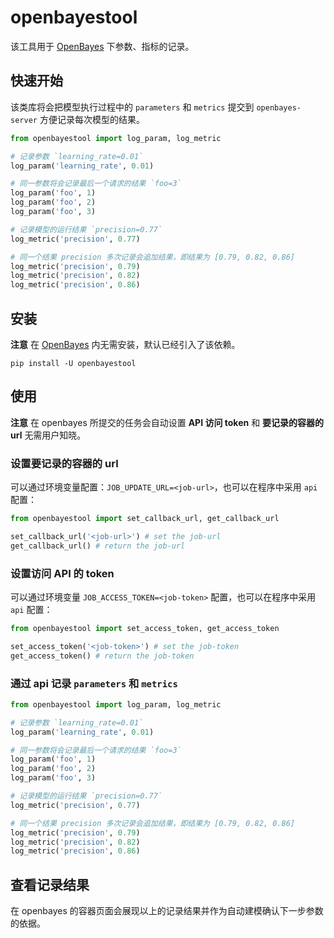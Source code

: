 # openbayestool

该工具用于 [OpenBayes](https://openbayes.com) 下参数、指标的记录。

## 快速开始

该类库将会把模型执行过程中的 `parameters` 和 `metrics` 提交到 `openbayes-server` 方便记录每次模型的结果。

```python
from openbayestool import log_param, log_metric

# 记录参数 `learning_rate=0.01`
log_param('learning_rate', 0.01)

# 同一参数将会记录最后一个请求的结果 `foo=3`
log_param('foo', 1)
log_param('foo', 2)
log_param('foo', 3)

# 记录模型的运行结果 `precision=0.77`
log_metric('precision', 0.77)

# 同一个结果 precision 多次记录会追加结果，即结果为 [0.79, 0.82, 0.86]
log_metric('precision', 0.79)
log_metric('precision', 0.82)
log_metric('precision', 0.86)
```

## 安装

**注意** 在 [OpenBayes](https://openbayes.com) 内无需安装，默认已经引入了该依赖。

```shell
pip install -U openbayestool
```

## 使用

**注意** 在 openbayes 所提交的任务会自动设置 **API 访问 token** 和 **要记录的容器的 url** 无需用户知晓。

### 设置要记录的容器的 url

可以通过环境变量配置：`JOB_UPDATE_URL=<job-url>`，也可以在程序中采用 `api` 配置：

```python
from openbayestool import set_callback_url, get_callback_url

set_callback_url('<job-url>') # set the job-url
get_callback_url() # return the job-url
```

### 设置访问 API 的 token

可以通过环境变量 `JOB_ACCESS_TOKEN=<job-token>` 配置，也可以在程序中采用 `api` 配置：

```python
from openbayestool import set_access_token, get_access_token

set_access_token('<job-token>') # set the job-token
get_access_token() # return the job-token
```

### 通过 api 记录 `parameters` 和 `metrics`

```python
from openbayestool import log_param, log_metric

# 记录参数 `learning_rate=0.01`
log_param('learning_rate', 0.01)

# 同一参数将会记录最后一个请求的结果 `foo=3`
log_param('foo', 1)
log_param('foo', 2)
log_param('foo', 3)

# 记录模型的运行结果 `precision=0.77`
log_metric('precision', 0.77)

# 同一个结果 precision 多次记录会追加结果，即结果为 [0.79, 0.82, 0.86]
log_metric('precision', 0.79)
log_metric('precision', 0.82)
log_metric('precision', 0.86)
```

## 查看记录结果

在 openbayes 的容器页面会展现以上的记录结果并作为自动建模确认下一步参数的依据。
